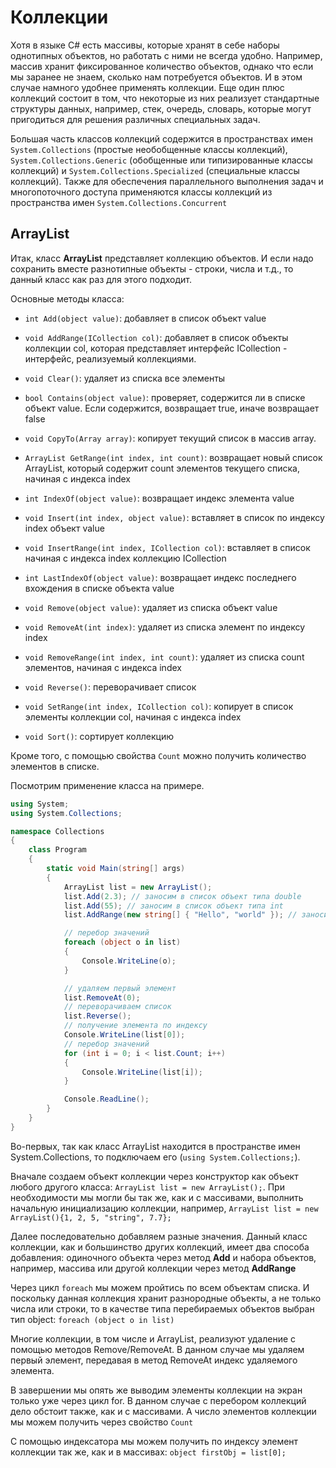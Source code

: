 # Коллекции

Хотя в языке C# есть массивы, которые хранят в себе наборы однотипных объектов, но работать с ними не всегда удобно. Например, массив хранит 
фиксированное количество объектов, однако что если мы заранее не знаем, сколько нам потребуется объектов. И в этом случае намного удобнее применять 
коллекции. Еще один плюс коллекций состоит в том, что некоторые из них реализует стандартные структуры данных, например, стек, очередь, словарь, которые 
могут пригодиться для решения различных специальных задач.

Большая часть классов коллекций содержится в пространствах имен `System.Collections` (простые необобщенные классы коллекций), 
`System.Collections.Generic` (обобщенные или типизированные классы коллекций) и `System.Collections.Specialized` 
(специальные классы коллекций). Также для обеспечения параллельного выполнения задач и многопоточного доступа применяются классы коллекций 
из пространства имен `System.Collections.Concurrent`

## ArrayList

Итак, класс **ArrayList** представляет коллекцию объектов. И если надо сохранить вместе разнотипные объекты - строки, числа и т.д., то 
данный класс как раз для этого подходит.

Основные методы класса:

- `int Add(object value)`: добавляет в список объект value

- `void AddRange(ICollection col)`: добавляет в список объекты коллекции col, которая представляет интерфейс ICollection - интерфейс, реализуемый коллекциями.

- `void Clear()`: удаляет из списка все элементы

- `bool Contains(object value)`: проверяет, содержится ли в списке объект value. Если содержится, возвращает true, иначе возвращает false

- `void CopyTo(Array array)`: копирует текущий список в массив array.

- `ArrayList GetRange(int index, int count)`: возвращает новый список ArrayList, который содержит count элементов текущего списка, начиная с индекса index

- `int IndexOf(object value)`: возвращает индекс элемента value

- `void Insert(int index, object value)`: вставляет в список по индексу index объект value

- `void InsertRange(int index, ICollection col)`: вставляет в список начиная с индекса index коллекцию ICollection

- `int LastIndexOf(object value)`: возвращает индекс последнего вхождения в списке объекта value

- `void Remove(object value)`: удаляет из списка объект value

- `void RemoveAt(int index)`: удаляет из списка элемент по индексу index

- `void RemoveRange(int index, int count)`: удаляет из списка count элементов, начиная с индекса index

- `void Reverse()`: переворачивает список

- `void SetRange(int index, ICollection col)`: копирует в список элементы коллекции col, начиная с индекса index

- `void Sort()`: сортирует коллекцию

Кроме того, с помощью свойства `Count` можно получить количество элементов в списке.

Посмотрим применение класса на примере.

```cs
using System;
using System.Collections;

namespace Collections
{
    class Program
    {
        static void Main(string[] args)
        {
            ArrayList list = new ArrayList();
            list.Add(2.3); // заносим в список объект типа double
            list.Add(55); // заносим в список объект типа int
            list.AddRange(new string[] { "Hello", "world" }); // заносим в список строковый массив

            // перебор значений
            foreach (object o in list)
            {
                Console.WriteLine(o);
            }

            // удаляем первый элемент
            list.RemoveAt(0);
            // переворачиваем список
            list.Reverse();
            // получение элемента по индексу
            Console.WriteLine(list[0]);
            // перебор значений
            for (int i = 0; i < list.Count; i++)
            {
                Console.WriteLine(list[i]);
            }

            Console.ReadLine();
        }
    }
}
```

Во-первых, так как класс ArrayList находится в пространстве имен System.Collections, то подключаем его (`using System.Collections;`).

Вначале создаем объект коллекции через конструктор как объект любого другого класса: `ArrayList list = new ArrayList();`. 
При необходимости мы могли бы так же, как и с массивами, выполнить начальную инициализацию коллекции, например, `ArrayList list = new ArrayList(){1, 2, 5, "string", 7.7};`

Далее последовательно добавляем разные значения. Данный класс коллекции, как и большинство других коллекций, имеет два способа добавления: 
одиночного объекта через метод **Add** и набора объектов, например, массива или другой коллекции через метод 
**AddRange**

Через цикл `foreach` мы можем пройтись по всем объектам списка. И поскольку данная коллекция хранит разнородные объекты, а не только числа или строки, то в качестве типа 
перебираемых объектов выбран тип object: `foreach (object o in list)`

Многие коллекции, в том числе и ArrayList, реализуют удаление с помощью методов Remove/RemoveAt. В данном случае мы удаляем первый элемент, 
передавая в метод RemoveAt индекс удаляемого элемента.

В завершении мы опять же выводим элементы коллекции на экран только уже через цикл for. В данном случае с перебором коллекций дело обстоит 
также, как и с массивами. А число элементов коллекции мы можем получить через свойство `Count`

С помощью индексатора мы можем получить по индексу элемент коллекции так же, как и в массивах: `object firstObj = list[0];`

